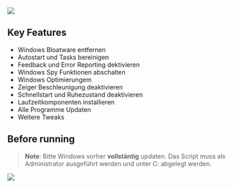 <img src="https://github.com/Marvin700/Windows_Optimisation_Pack/blob/main/_Files/Titelbild.png"> 

## Key Features
* Windows Bloatware entfernen
* Autostart und Tasks bereinigen
* Feedback und Error Reporting dektivieren
* Windows Spy Funktionen abschalten 
* Windows Optimierungem
* Zeiger Beschleunigung deaktivieren
* Schnellstart und Ruhezustand deaktivieren
* Laufzeitkomponenten installieren
* Alle Programme Updaten
* Weitere Tweaks

## Before running
> **Note**: Bitte Windows vorher <b>vollstäntig</b> updaten.
> Das Script muss als Administrator ausgeführt werden und unter C: abgelegt werden.

<a href="https://github.com/Marvin700/Windows_Optimisation_Pack/releases/latest"><img src="https://github.com/Marvin700/Windows_Optimisation_Pack/blob/main/_Files/DownloadButton.png"></a>



